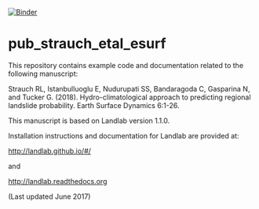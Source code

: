 
[![Binder](https://mybinder.org/badge_logo.svg)](https://mybinder.org/v2/gh/ChristinaB/pub_strauch_etal_esurf/tree/master/master?filepath=https%3A%2F%2Fgithub.com%2FChristinaB%2Fpub_strauch_etal_esurf%2Fblob%2Fmaster%2FSynthetic_recharge_LandlabLandslide.ipynb)

# pub_strauch_etal_esurf
This repository contains example code and documentation related to the following manuscript:

Strauch RL, Istanbulluoglu E, Nudurupati SS, Bandaragoda C, Gasparina N, and Tucker G. (2018). Hydro-climatological approach to predicting regional landslide probability. Earth Surface Dynamics 6:1-26.

This manuscript is based on Landlab version 1.1.0.

Installation instructions and documentation for Landlab are provided at:

http://landlab.github.io/#/

and

http://landlab.readthedocs.org

(Last updated June 2017)
